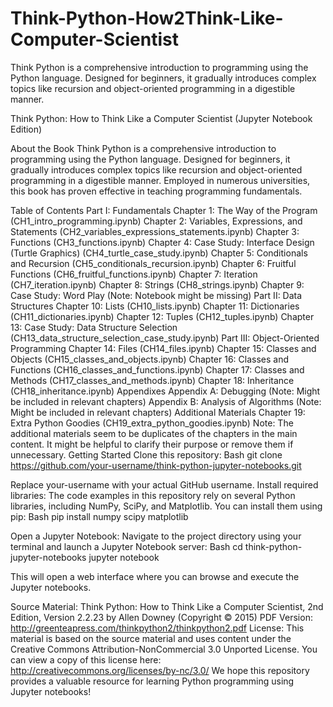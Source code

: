# Think-Python-How2Think-Like-Computer-Scientist
Think Python is a comprehensive introduction to programming using the Python language. Designed for beginners, it gradually introduces complex topics like recursion and object-oriented programming in a digestible manner.

Think Python: How to Think Like a Computer Scientist (Jupyter Notebook Edition)

About the Book
Think Python is a comprehensive introduction to programming using the Python language. Designed for beginners, it gradually introduces complex topics like recursion and object-oriented programming in a digestible manner.
Employed in numerous universities, this book has proven effective in teaching programming fundamentals.

Table of Contents
Part I: Fundamentals
Chapter 1: The Way of the Program (CH1_intro_programming.ipynb)
Chapter 2: Variables, Expressions, and Statements (CH2_variables_expressions_statements.ipynb)
Chapter 3: Functions (CH3_functions.ipynb)
Chapter 4: Case Study: Interface Design (Turtle Graphics) (CH4_turtle_case_study.ipynb)
Chapter 5: Conditionals and Recursion (CH5_conditionals_recursion.ipynb)
Chapter 6: Fruitful Functions (CH6_fruitful_functions.ipynb)
Chapter 7: Iteration (CH7_iteration.ipynb)
Chapter 8: Strings (CH8_strings.ipynb)
Chapter 9: Case Study: Word Play (Note: Notebook might be missing)
Part II: Data Structures
Chapter 10: Lists (CH10_lists.ipynb)
Chapter 11: Dictionaries (CH11_dictionaries.ipynb)
Chapter 12: Tuples (CH12_tuples.ipynb)
Chapter 13: Case Study: Data Structure Selection (CH13_data_structure_selection_case_study.ipynb)
Part III: Object-Oriented Programming
Chapter 14: Files (CH14_files.ipynb)
Chapter 15: Classes and Objects (CH15_classes_and_objects.ipynb)
Chapter 16: Classes and Functions (CH16_classes_and_functions.ipynb)
Chapter 17: Classes and Methods (CH17_classes_and_methods.ipynb)
Chapter 18: Inheritance (CH18_inheritance.ipynb)
Appendixes
Appendix A: Debugging (Note: Might be included in relevant chapters)
Appendix B: Analysis of Algorithms (Note: Might be included in relevant chapters)
Additional Materials
Chapter 19: Extra Python Goodies (CH19_extra_python_goodies.ipynb)
Note: The additional materials seem to be duplicates of the chapters in the main content. It might be helpful to clarify their purpose or remove them if unnecessary.
Getting Started
Clone this repository:
Bash
git clone https://github.com/your-username/think-python-jupyter-notebooks.git

Replace your-username with your actual GitHub username.
Install required libraries:
The code examples in this repository rely on several Python libraries, including NumPy, SciPy, and Matplotlib. You can install them using pip:
Bash
pip install numpy scipy matplotlib


Open a Jupyter Notebook:
Navigate to the project directory using your terminal and launch a Jupyter Notebook server:
Bash
cd think-python-jupyter-notebooks
jupyter notebook

This will open a web interface where you can browse and execute the Jupyter notebooks.

Source Material:
Think Python: How to Think Like a Computer Scientist, 2nd Edition, Version 2.2.23 by Allen Downey (Copyright © 2015)
PDF Version: http://greenteapress.com/thinkpython2/thinkpython2.pdf
License:
This material is based on the source material and uses content under the Creative Commons Attribution-NonCommercial 3.0 Unported License. You can view a copy of this license here: http://creativecommons.org/licenses/by-nc/3.0/
We hope this repository provides a valuable resource for learning Python programming using Jupyter notebooks!

